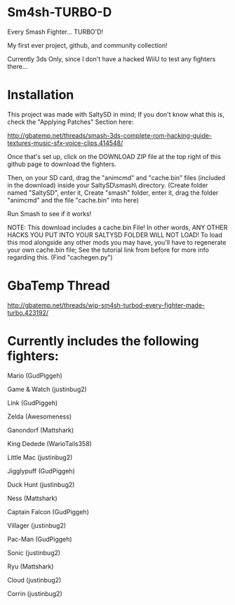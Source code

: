 # Sm4sh-TURBO-D

Every Smash Fighter... TURBO'D!

My first ever project, github, and community collection!

Currently 3ds Only, since I don't have a hacked WiiU to test any fighters there...

# Installation

This project was made with SaltySD in mind; If you don't know what this is, check the "Applying Patches" Section here:

http://gbatemp.net/threads/smash-3ds-complete-rom-hacking-guide-textures-music-sfx-voice-clips.414548/

Once that's set up, click on the DOWNLOAD ZIP file at the top right of this github page to download the fighters.

Then, on your SD card, drag the "animcmd" and "cache.bin" files (included in the download) inside your SaltySD\smash\ directory. (Create folder named "SaltySD", enter it, Create "smash" folder, enter it, drag the folder "animcmd" and the file "cache.bin" into here)

Run Smash to see if it works!

NOTE: This download includes a cache.bin File! In other words, ANY OTHER HACKS YOU PUT INTO YOUR SALTYSD FOLDER WILL NOT LOAD! To load this mod alongside any other mods you may have, you'll have to regenerate your own cache.bin file; See the tutorial link from before for more info regarding this. (Find "cachegen.py")

# GbaTemp Thread

http://gbatemp.net/threads/wip-sm4sh-turbod-every-fighter-made-turbo.423192/


# Currently includes the following fighters:

Mario (GudPiggeh)

Game & Watch (justinbug2)

Link (GudPiggeh)

Zelda (Awesomeness)

Ganondorf (Mattshark)

King Dedede (WarioTails358)

Little Mac (justinbug2)

Jigglypuff (GudPiggeh)

Duck Hunt (justinbug2)

Ness (Mattshark)

Captain Falcon (GudPiggeh)

Villager (justinbug2)

Pac-Man (GudPiggeh)

Sonic (justinbug2)

Ryu (Mattshark)

Cloud (justinbug2)

Corrin (justinbug2)

